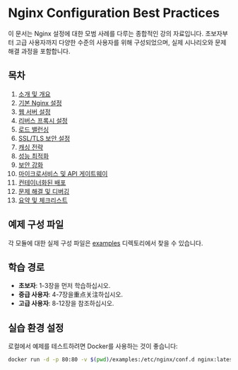 # Nginx Configuration Best Practices

이 문서는 Nginx 설정에 대한 모범 사례를 다루는 종합적인 강의 자료입니다. 초보자부터 고급 사용자까지 다양한 수준의 사용자를 위해 구성되었으며, 실제 시나리오와 문제 해결 과정을 포함합니다.

## 목차

1. [소개 및 개요](docs/01-introduction.md)
2. [기본 Nginx 설정](docs/02-basic-configuration.md)
3. [웹 서버 설정](docs/03-web-server.md)
4. [리버스 프록시 설정](docs/04-reverse-proxy.md)
5. [로드 밸런싱](docs/05-load-balancing.md)
6. [SSL/TLS 보안 설정](docs/06-ssl-tls.md)
7. [캐싱 전략](docs/07-caching.md)
8. [성능 최적화](docs/08-performance.md)
9. [보안 강화](docs/09-security.md)
10. [마이크로서비스 및 API 게이트웨이](docs/10-microservices.md)
11. [컨테이너화된 배포](docs/11-containerization.md)
12. [문제 해결 및 디버깅](docs/12-troubleshooting.md)
13. [요약 및 체크리스트](docs/13-summary.md)

## 예제 구성 파일

각 모듈에 대한 실제 구성 파일은 [examples](examples/) 디렉토리에서 찾을 수 있습니다.

## 학습 경로

- **초보자**: 1-3장을 먼저 학습하십시오.
- **중급 사용자**: 4-7장을重点关注하십시오.
- **고급 사용자**: 8-12장을 참조하십시오.

## 실습 환경 설정

로컬에서 예제를 테스트하려면 Docker를 사용하는 것이 좋습니다:

```bash
docker run -d -p 80:80 -v $(pwd)/examples:/etc/nginx/conf.d nginx:latest